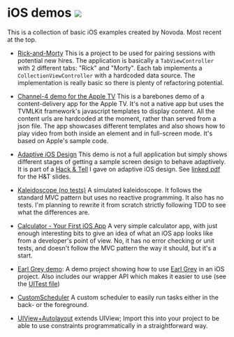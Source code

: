 # iOS demos [![](https://raw.githubusercontent.com/novoda/novoda/master/assets/btn_apache_lisence.png)](LICENSE.txt)

This is a collection of basic iOS examples created by Novoda. Most recent at the top.

* [Rick-and-Morty](https://github.com/novoda/ios-demos/tree/master/Rick-and-Morty)
This is a project to be used for pairing sessions with potential new hires. The application is basically a `TabViewController` with 2 different tabs: "Rick" and "Morty". Each tab implements a `CollectionViewController` with a hardcoded data source. The implementation is really basic so there is plenty of refactoring potential.

* [Channel-4 demo for the Apple TV](https://github.com/novoda/ios-demos/tree/master/Ch4Demo)
This is a barebones demo of a content-delivery app for the Apple TV. It's not a native app but uses the TVMLKit framework's javascript templates to display content. All the content urls are hardcoded at the moment, rather than served from a json file. The app showcases different templates and also shows how to play video from both inside an element and in full-screen mode. It's based on Apple's sample code.

* [Adaptive iOS Design](https://github.com/novoda/ios-demos/tree/master/Adaptive%20iOS%20Design)
This demo is not a full application but simply shows different stages of getting a sample screen design to behave adaptively. It is part of a [Hack & Tell](https://www.youtube.com/watch?v=iI4PmsjYW3Y&index=1&list=PLsAfcuwrBov7UYpOrN8ez7Y0e-O38bOoa) I gave on adaptive iOS design. See [linked pdf](https://github.com/novoda/ios-demos/blob/master/Adaptive%20iOS%20Design/Adaptive%20iOS%20Design.pdf) for the H&T slides.

* [Kaleidoscope (no tests)](https://github.com/novoda/ios-demos/tree/master/Kaleidoscope%20(no%20tests))
A simulated kaleidoscope. It follows the standard MVC pattern but uses no reactive programming. It also has no tests. I'm planning to rewrite it from scratch strictly following TDD to see what the differences are.

* [Calculator - Your First iOS App](https://github.com/novoda/ios-demos/tree/master/Your%20First%20iOS%20App)
A very simple calculator app, with just enough interesting bits to give an idea of what an iOS app looks like from a developer's point of view. No, it has no error checking or unit tests, and doesn't follow the MVC pattern the way it should, but it's a start.

* [Earl Grey demo](https://github.com/novoda/ios-demos/tree/master/Earl-Grey-Demo): A demo project showing how to use [Earl Grey](https://github.com/google/EarlGrey) in an iOS project. Also includes our wrapper API which makes it easier to use (see the [UITest file](https://github.com/novoda/ios-demos/blob/master/Earl-Grey-Demo/Earl-Grey-DemoTests/UITest.swift)) 

* [CustomScheduler](https://github.com/novoda/ios-demos/blob/master/CustomScheduler.swift)
A custom scheduler to easily run tasks either in the back- or the foreground.

* [UIView+Autolayout](https://github.com/novoda/ios-demos/blob/master/UIView%2BAutolayout.swift)
extends UIView; Import this into your project to be able to use constraints programmatically in a straightforward way.

